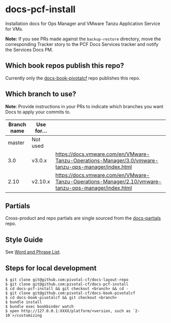 docs-pcf-install
==========

Installation docs for Ops Manager and VMware Tanzu Application Service for VMs.

**Note:** If you see PRs made against the `backup-restore` directory, move the corresponding Tracker story
to the PCF Docs Services tracker and notify the Services Docs PM.

## Which book repos publish this repo?

Currently only the [docs-book-pivotalcf](https://github.com/pivotal-cf/docs-partials) repo publishes this repo.

## Which branch to use?

**Note**: Provide instructions in your PRs to indicate which branches you want Docs to apply your commits to.

| Branch name | Use for… | |
|-------------| ---------|-|
| master      | Not used | |
| 3.0         | v3.0.x   | https://docs.vmware.com/en/VMware-Tanzu-Operations-Manager/3.0/vmware-tanzu-ops-manager/index.html |
| 2.10        | v2.10.x  | https://docs.vmware.com/en/VMware-Tanzu-Operations-Manager/2.10/vmware-tanzu-ops-manager/index.html |


## Partials

Cross-product and repo partials are single sourced from the [docs-partials](https://github.com/pivotal-cf/docs-partials) repo.

## Style Guide

See [Word and Phrase List](https://docs.google.com/spreadsheets/d/1hkadtxR1hY57kK7h5HN4ITHLJleZixCDH_RJPUpNq_A/edit#gid=0).

## Steps for local development
```
$ git clone git@github.com:pivotal-cf/docs-layout-repo
$ git clone git@github.com:pivotal-cf/docs-pcf-install
$ cd docs-pcf-install && git checkout <branch> && cd -
$ git clone git@github.com:pivotal-cf/docs-book-pivotalcf
$ cd docs-book-pivotalcf && git checkout <branch>
$ bundle install
$ bundle exec bookbinder watch
$ open http://127.0.0.1:XXXX/platform/<version, such as `2-10`>/customizing
```
